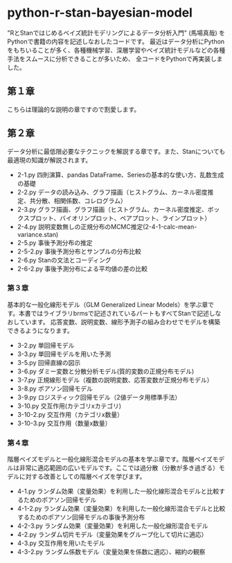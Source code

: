 # python-r-stan-bayesian-model
"RとStanではじめるベイズ統計モデリングによるデータ分析入門" (馬場真哉) を Pythonで書籍の内容を記述しなおしたコードです。
最近はデータ分析にPythonをもちいることが多く、各種機械学習、深層学習やベイズ統計モデルなどの各種手法をスムースに分析できることが多いため、
全コードをPythonで再実装しました。

## 第１章
こちらは理論的な説明の章ですので割愛します。

## 第２章
データ分析に最低限必要なテクニックを解説する章です。また、Stanについても最適現の知識が解説されます。

- 2-1.py 四則演算、pandas DataFrame、Seriesの基本的な使い方、乱数生成の基礎
- 2-2.py データの読み込み、グラフ描画（ヒストグラム、カーネル密度推定、共分散、相関係数、コレログラム）
- 2-3.py グラフ描画、グラフ描画（ヒストグラム、カーネル密度推定、ボックスプロット、バイオリンプロット、ペアプロット、ラインプロット）
- 2-4.py 説明変数無しの正規分布のMCMC推定(2-4-1-calc-mean-variance.stan)
- 2-5.py 事後予測分布の推定
- 2-5-2.py 事後予測分布とサンプルの分布比較
- 2-6.py Stanの文法とコーディング
- 2-6-2.py 事後予測分布による平均値の差の比較

### 第３章
基本的な一般化線形モデル（GLM Generalized Linear Models）を学ぶ章です。本書ではライブラリbrmsで記述されているパートもすべてStanで記述しなおしています。
応答変数、説明変数、線形予測子の組み合わせでモデルを構築できるようになります。

- 3-2.py 単回帰モデル
- 3-3.py 単回帰モデルを用いた予測
- 3-5.py 回帰直線の図示
- 3-6.py ダミー変数と分散分析モデル(質的変数の正規分布モデル)
- 3-7.py 正規線形モデル（複数の説明変数、応答変数が正規分布モデル）
- 3-8.py ポアソン回帰モデル
- 3-9.py ロジスティック回帰モデル（2値データ用標準手法）
- 3-10.py 交互作用(カテゴリxカテゴリ)
- 3-10-2.py 交互作用（カテゴリx数量）
- 3-10-3.py 交互作用（数量x数量）

### 第４章
階層ベイズモデルと一般化線形混合モデルの基本を学ぶ章です。階層ベイズモデルは非常に適応範囲の広いモデルです。ここでは過分散（分散が多き過ぎる）モデルに対する改善としての階層ベイズを学びます。
- 4-1.py ランダム効果（変量効果）を利用した一般化線形混合モデルと比較するためのポアソン回帰モデル
- 4-1-2.py ランダム効果（変量効果）を利用した一般化線形混合モデルと比較するためのポアソン回帰モデルの事後予測分布
- 4-2-3.py ランダム効果（変量効果）を利用した一般化線形混合モデル
- 4-2.py ランダム切片モデル（変量効果をグループ化して切片に適応）
- 4-3.py 交互作用を用いたモデル
- 4-3-2.py ランダム係数モデル（変量効果を係数に適応）、縮約の観察